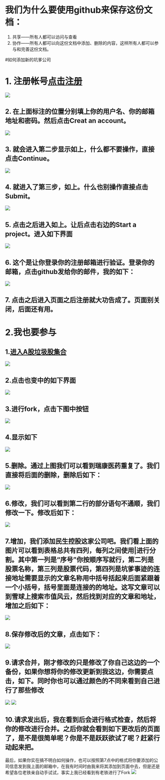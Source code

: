 # 我们为什么要使用github来保存这份文档：
1. 共享——所有人都可以访问与查看
2. 协作——所有人都可以向这份文档中添加、删除的内容，这样所有人都可以参与和完善这份文档。

#如何添加新的坑爹公司
# 1. 注册帐号[点击注册](https://github.com/join?source=header-home)
![](https://github.com/ShotDown123/TrashStock/blob/master/1.png)
## 2. 在上面标注的位置分别填上你的用户名、你的邮箱地址和密码。然后点击Creat an account。
![](https://github.com/ShotDown123/TrashStock/blob/master/2.png)
## 3. 就会进入第二步显示如上，什么都不要操作，直接点击Continue。
![](https://github.com/ShotDown123/TrashStock/blob/master/3.png)
## 4. 就进入了第三步，如上。什么也别操作直接点击Submit。
![](https://github.com/ShotDown123/TrashStock/blob/master/4.png)
## 5. 点击之后进入如上。让后点击右边的Start a project。进入如下界面
![](https://github.com/ShotDown123/TrashStock/blob/master/6.png)
## 6. 这个是让你登录你的注册邮箱进行验证。登录你的邮箱，点击github发给你的邮件，我的如下：
![](https://github.com/ShotDown123/TrashStock/blob/master/7.png)
## 7. 点击之后进入页面之后注册就大功告成了。页面别关闭，后面还有用。

# 2.我也要参与
## 1.[进入A股垃圾股集合](https://shotdown123.github.io/TrashStock/)
![](https://github.com/ShotDown123/TrashStock/blob/master/8.png)
## 2.点击也变中的如下界面
![](https://github.com/ShotDown123/TrashStock/blob/master/9.png)
## 3.进行fork，点击下图中按钮
![](https://github.com/ShotDown123/TrashStock/blob/master/10.png)
## 4.显示如下
![](https://github.com/ShotDown123/TrashStock/blob/master/11.png)
## 5.删除。通过上图我们可以看到瑞康医药重复了。我们直接将后面的删除，删除后如下：
![](https://github.com/ShotDown123/TrashStock/blob/master/12.png)
## 6.修改，我们可以看到第二行的部分语句不通顺，我们修改一下。修改后如下：
![](https://github.com/ShotDown123/TrashStock/blob/master/13.png)
## 7.增加，我们添加民生控股这家公司吧。我们看上面的图片可以看到表格总共有四列，每列之间使用|进行分割。其中第一列是“序号”你按顺序写就行，第二列是股票名称，第三列是股票代码，第四列是坑爹事迹的连接地址需要显示的文章名称用中括号括起来后面紧跟着一个小括号，括号里面是连接的的地址。这写文章可以到雪球上搜索市值风云，然后找到对应的文章和地址，增加之后如下：
![](https://github.com/ShotDown123/TrashStock/blob/master/14.png)
## 8.保存修改后的文章，点击如下：
![](https://github.com/ShotDown123/TrashStock/blob/master/15.png)
## 9.请求合并，刚才修改的只是修改了你自己这边的一个备份，如果你想将你的修改更新到我这边，你需要点击，如下。同时你也可以通过颜色的不同来看到自己进行了那些修改    
![](https://github.com/ShotDown123/TrashStock/blob/master/16.png)
![](https://github.com/ShotDown123/TrashStock/blob/master/18.png)
## 10.请求发出后，我在看到后会进行格式检查，然后将你的修改进行合并。之后你就会看到如下更改后的页面了，是不是很简单呢？你是不是跃跃欲试了呢？赶紧行动起来把。

最后，如果你实在搞不明白如何操作，也可以按照第7点中的格式将你要添加的公司信息发到我上面的邮箱中，在我有时间时由我来将其添加到页面中去，但是还是希望各位老铁亲自动手试试，事实上我已经看到有老铁进行了Fork
![](https://github.com/ShotDown123/TrashStock/blob/master/17.png)

